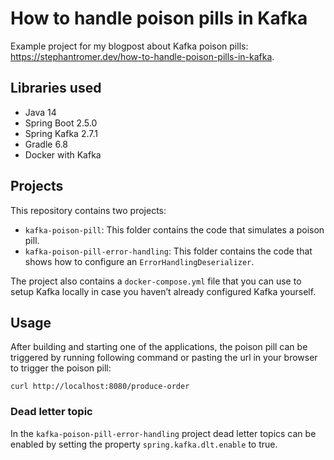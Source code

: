 # How to handle poison pills in Kafka
Example project for my blogpost about Kafka poison pills: https://stephantromer.dev/how-to-handle-poison-pills-in-kafka. 

## Libraries used
- Java 14
- Spring Boot 2.5.0
- Spring Kafka 2.7.1
- Gradle 6.8
- Docker with Kafka

## Projects
This repository contains two projects:

- `kafka-poison-pill`: This folder contains the code that simulates a poison pill.
- `kafka-poison-pill-error-handling`: This folder contains the code that shows how to configure an `ErrorHandlingDeserializer`.

The project also contains a `docker-compose.yml` file that you can use to setup Kafka locally in case you haven’t already configured Kafka yourself.

## Usage
After building and starting one of the applications, the poison pill can be triggered by running following command or pasting the url in your browser to trigger the poison pill: 
```
curl http://localhost:8080/produce-order
```

### Dead letter topic
In the `kafka-poison-pill-error-handling` project dead letter topics can be enabled by setting the property `spring.kafka.dlt.enable` to true.

